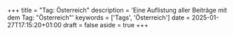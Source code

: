 +++
title = "Tag: Österreich"
description = 'Eine Auflistung aller Beiträge mit dem Tag: "Österreich"'
keywords = ['Tags', 'Österreich']
date = 2025-01-27T17:15:20+01:00
draft = false
aside = true
+++
